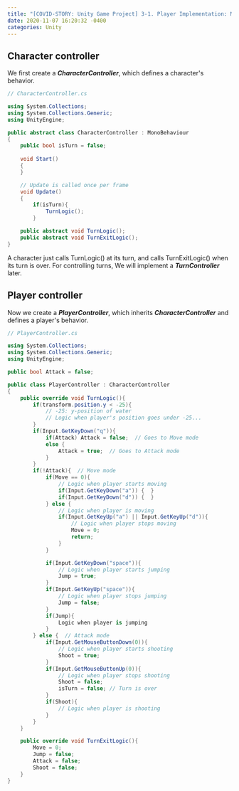 ```yaml
---
title: "[COVID-STORY: Unity Game Project] 3-1. Player Implementation: Move & Jump"
date: 2020-11-07 16:20:32 -0400
categories: Unity
---
```

## Character controller
We first create a ***CharacterController***, which defines a character's behavior.

~~~csharp
// CharacterController.cs

using System.Collections;
using System.Collections.Generic;
using UnityEngine;

public abstract class CharacterController : MonoBehaviour
{
    public bool isTurn = false;
    
    void Start()
    {
    }

    // Update is called once per frame
    void Update()
    {
        if(isTurn){
            TurnLogic();
        }

    public abstract void TurnLogic();
    public abstract void TurnExitLogic();
}
~~~

A character just calls TurnLogic() at its turn, and calls TurnExitLogic() when its turn is over.
For controlling turns, We will implement a ***TurnController*** later.

## Player controller
Now we create a ***PlayerController***, which inherits ***CharacterController*** and defines a player's behavior.

~~~csharp
// PlayerController.cs

using System.Collections;
using System.Collections.Generic;
using UnityEngine;

public bool Attack = false;

public class PlayerController : CharacterController
{
    public override void TurnLogic(){
        if(transform.position.y < -25){
            // -25: y-position of water
            // Logic when player's position goes under -25...
        }
        if(Input.GetKeyDown("q")){
            if(Attack) Attack = false;  // Goes to Move mode
            else {
                Attack = true;  // Goes to Attack mode
            }
        }
        if(!Attack){  // Move mode
            if(Move == 0){
                // Logic when player starts moving
                if(Input.GetKeyDown("a")) {  }
                if(Input.GetKeyDown("d")) {  }
            } else {
                // Logic when player is moving 
                if(Input.GetKeyUp("a") || Input.GetKeyUp("d")){
                    // Logic when player stops moving
                    Move = 0; 
                    return;
                }
            }

            if(Input.GetKeyDown("space")){
                // Logic when player starts jumping
                Jump = true;
            }
            if(Input.GetKeyUp("space")){
                // Logic when player stops jumping
                Jump = false;
            }
            if(Jump){
                Logic when player is jumping
            }
        } else {  // Attack mode
            if(Input.GetMouseButtonDown(0)){
                // Logic when player starts shooting
                Shoot = true;
            }
            if(Input.GetMouseButtonUp(0)){
                // Logic when player stops shooting
                Shoot = false;
                isTurn = false; // Turn is over
            }
            if(Shoot){
                // Logic when player is shooting
            }
        }
    }

    public override void TurnExitLogic(){
        Move = 0;
        Jump = false;
        Attack = false;
        Shoot = false;
    }
}
~~~
